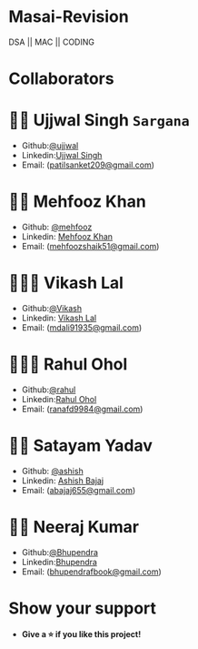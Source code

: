 # Masai-Revision
DSA || MAC || CODING

# Collaborators


# 🧔🏻 **Ujjwal Singh** `Sargana`

- Github:[@ujjwal](https://github.com/ujjwalsingh13feb)
- Linkedin:[Ujjwal Singh]()
- Email: (patilsanket209@gmail.com)

# 👨🏻 **Mehfooz Khan** 

- Github: [@mehfooz](https://github.com/mehfoozkhangithub)
- Linkedin: [Mehfooz Khan](https://www.linkedin.com/in/mehfoozkhan51/)
- Email: (mehfoozshaik51@gmail.com)

# 🧑🏻‍🦰 **Vikash Lal**

- Github:[@Vikash](https://github.com/mdali-11)
- Linkedin: [Vikash Lal](https://www.linkedin.com/in/md-ali11/)
- Email: (mdali91935@gmail.com)

# 👱🏻‍♂️ **Rahul Ohol**

- Github:[@rahul](https://github.com/Srahul2244)
- Linkedin:[Rahul Ohol](https://www.linkedin.com/in/rahul-singh-17b20a1b4/)
- Email: (ranafd9984@gmail.com)

# 🧑🏻 **Satayam Yadav**

- Github: [@ashish](https://github.com/abajaj655)
- Linkedin: [Ashish Bajaj](https://www.linkedin.com/in/ashish-bajaj-7299a3235/)
- Email: (abajaj655@gmail.com)

# 🧒🏻 **Neeraj Kumar**

- Github:[@Bhupendra](https://github.com/bkcjanta)
- Linkedin:[Bhupendra](https://www.linkedin.com/mwlite/in/bhupendra-kumar-chandrakar)
- Email: (bhupendrafbook@gmail.com)

# Show your support 

- **Give a ⭐️ if you like this project!**
